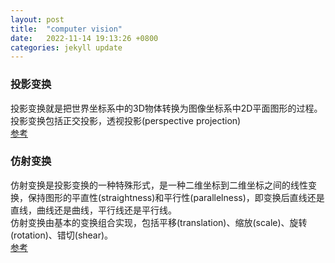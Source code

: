 ```yaml
---
layout: post
title:  "computer vision"
date:   2022-11-14 19:13:26 +0800
categories: jekyll update
---
```


### 投影变换
投影变换就是把世界坐标系中的3D物体转换为图像坐标系中2D平面图形的过程。   
投影变换包括正交投影，透视投影(perspective projection)  
[参考](https://zhuanlan.zhihu.com/p/430306805)

### 仿射变换
仿射变换是投影变换的一种特殊形式，是一种二维坐标到二维坐标之间的线性变换，保持图形的平直性(straightness)和平行性(parallelness)，即变换后直线还是直线，曲线还是曲线，平行线还是平行线。   
仿射变换由基本的变换组合实现，包括平移(translation)、缩放(scale)、旋转(rotation)、错切(shear)。   
[参考](https://zhuanlan.zhihu.com/p/387408410)